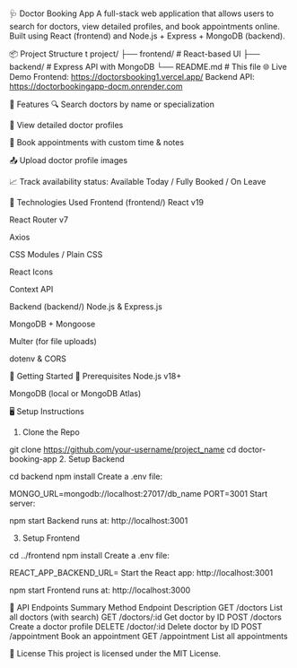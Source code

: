 🩺 Doctor Booking App
A full-stack web application that allows users to search for doctors, view detailed profiles, and book appointments online. Built using React (frontend) and Node.js + Express + MongoDB (backend).

📦 Project Structure
t
project/
├── frontend/    # React-based UI
├── backend/     # Express API with MongoDB
└── README.md    # This file
🌐 Live Demo
Frontend: https://doctorsbooking1.vercel.app/
Backend API: https://doctorbookingapp-docm.onrender.com

📲 Features
🔍 Search doctors by name or specialization

📄 View detailed doctor profiles

📅 Book appointments with custom time & notes

📤 Upload doctor profile images

📈 Track availability status: Available Today / Fully Booked / On Leave

🧠 Technologies Used
Frontend (frontend/)
React v19

React Router v7

Axios

CSS Modules / Plain CSS

React Icons

Context API

Backend (backend/)
Node.js & Express.js

MongoDB + Mongoose

Multer (for file uploads)

dotenv & CORS

🚀 Getting Started
🔧 Prerequisites
Node.js v18+

MongoDB (local or MongoDB Atlas)

🖥️ Setup Instructions
1. Clone the Repo

git clone https://github.com/your-username/project_name
cd doctor-booking-app
2. Setup Backend

cd backend
npm install
Create a .env file:


MONGO_URL=mongodb://localhost:27017/db_name
PORT=3001
Start server:


npm start
Backend runs at: http://localhost:3001

3. Setup Frontend

cd ../frontend
npm install
Create a .env file:



REACT_APP_BACKEND_URL=
Start the React app: http://localhost:3001


npm start
Frontend runs at: http://localhost:3000

🧪 API Endpoints Summary
Method	Endpoint	Description
GET	/doctors	List all doctors (with search)
GET	/doctors/:id	Get doctor by ID
POST	/doctors	Create a doctor profile
DELETE	/doctor/:id	Delete doctor by ID
POST	/appointment	Book an appointment
GET	/appointment	List all appointments



📁 License
This project is licensed under the MIT License.

